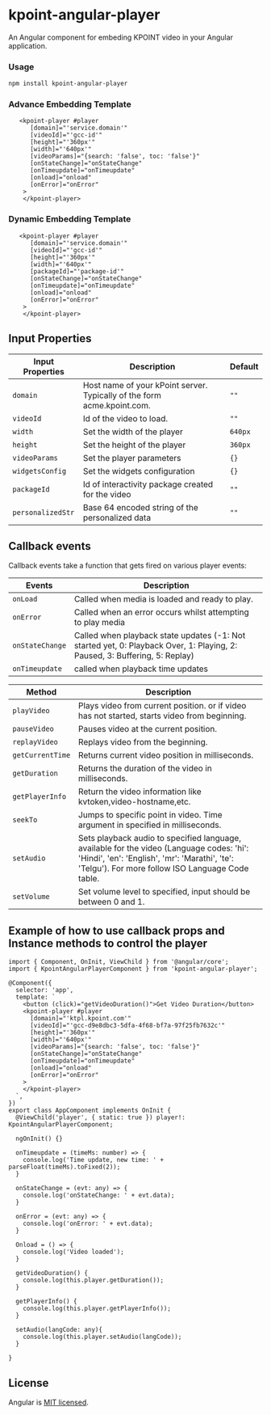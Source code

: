 # kpoint-angular-player
An Angular component for embeding KPOINT video in your Angular application.


### Usage
```bash
npm install kpoint-angular-player
```   
### Advance Embedding Template
```template
   <kpoint-player #player
      [domain]="'service.domain'"
      [videoId]="'gcc-id'"
      [height]="'360px'"
      [width]="'640px'"
      [videoParams]="{search: 'false', toc: 'false'}"
      [onStateChange]="onStateChange"
      [onTimeupdate]="onTimeupdate"
      [onload]="onload"
      [onError]="onError"
    >
    </kpoint-player>
```
### Dynamic Embedding Template

```template
   <kpoint-player #player
      [domain]="'service.domain'"
      [videoId]="'gcc-id'"
      [height]="'360px'"
      [width]="'640px'"
      [packageId]="'package-id'"
      [onStateChange]="onStateChange"
      [onTimeupdate]="onTimeupdate"
      [onload]="onload"
      [onError]="onError"
    >
    </kpoint-player>
```
## Input Properties

Input Properties | Description | Default
---- | ----------- | -------
`domain` | Host name of your kPoint server. Typically of the form acme.kpoint.com. | `""`
`videoId` | Id of the video to load. | `""`
`width` | Set the width of the player | `640px`
`height` | Set the height of the player | `360px`
`videoParams` | Set the player parameters | `{}`
`widgetsConfig` | Set the widgets configuration | `{}`
`packageId` | Id of interactivity package created for the video | `""`
`personalizedStr` | Base 64 encoded string of the personalized data | `""`

## Callback events

Callback events take a function that gets fired on various player events:

Events | Description
---- | -----------
`onLoad` | Called when media is loaded and ready to play.
`onError` | Called when an error occurs whilst attempting to play media
`onStateChange` | Called when playback state updates (-1: Not started yet, 0: Playback Over, 1:	Playing, 2:	Paused, 3: Buffering, 5: Replay)
`onTimeupdate` | called when playback time updates



Method | Description
---- | -----------
`playVideo` | Plays video from current position. or if video has not started, starts video from beginning.
`pauseVideo` | Pauses video at the current position.
`replayVideo` | Replays video from the beginning.
`getCurrentTime` |Returns current video position in milliseconds.
`getDuration` | Returns the duration of the video in milliseconds.
`getPlayerInfo` | Return the video information like kvtoken,video-hostname,etc.
`seekTo` | Jumps to specific point in video. Time argument in specified in milliseconds.
`setAudio` | Sets playback audio to specified language, available for the video (Language codes: 'hi': 'Hindi', 'en': 'English', 'mr': 'Marathi', 'te': 'Telgu'). For more follow ISO Language Code table.
`setVolume` | Set volume level to specified, input should be between 0 and 1.


## Example of how to use callback props and Instance methods to control the player
```template
import { Component, OnInit, ViewChild } from '@angular/core';
import { KpointAngularPlayerComponent } from 'kpoint-angular-player';

@Component({
  selector: 'app',
  template: `
    <button (click)="getVideoDuration()">Get Video Duration</button>
    <kpoint-player #player
      [domain]="'ktpl.kpoint.com'"
      [videoId]="'gcc-d9e8dbc3-5dfa-4f68-bf7a-97f25fb7632c'"
      [height]="'360px'"
      [width]="'640px'"
      [videoParams]="{search: 'false', toc: 'false'}"
      [onStateChange]="onStateChange"
      [onTimeupdate]="onTimeupdate"
      [onload]="onload"
      [onError]="onError"
    >
    </kpoint-player>
  `,
})
export class AppComponent implements OnInit {
  @ViewChild('player', { static: true }) player!: KpointAngularPlayerComponent;

  ngOnInit() {}

  onTimeupdate = (timeMs: number) => {
    console.log('Time update, new time: ' + parseFloat(timeMs).toFixed(2));
  }

  onStateChange = (evt: any) => {
    console.log('onStateChange: ' + evt.data);
  }

  onError = (evt: any) => {
    console.log('onError: ' + evt.data);
  }

  Onload = () => {
    console.log('Video loaded');
  }

  getVideoDuration() {
    console.log(this.player.getDuration());
  }

  getPlayerInfo() {
    console.log(this.player.getPlayerInfo());
  }
  
  setAudio(langCode: any){
    console.log(this.player.setAudio(langCode));
  }

}

```

## License

Angular is [MIT licensed](./LICENSE).